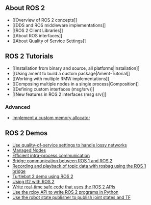 ## About ROS 2
* [[Overview of ROS 2 concepts]]
* [[DDS and ROS middleware implementations]]
* [[ROS 2 Client Libraries]]
* [[About ROS interfaces]]
* [[About Quality of Service Settings]]


## ROS 2 Tutorials
* [[Installation from binary and source, all platforms|Installation]]
* [[Using ament to build a custom package|Ament-Tutorial]]
* [[Working with multiple RMW implementations]]
* [[Composing multiple nodes in a single process|Composition]]
* [[Defining custom interfaces (msg/srv)]]
* [[New features in ROS 2 interfaces (msg srv)]]


### Advanced
* [Implement a custom memory allocator](Allocator-Template-Tutorial)


## ROS 2 Demos
* [Use quality-of-service settings to handle lossy networks](Quality-Of-Service)
* [Managed Nodes](Managed-Nodes)
* [Efficient intra-process communication](Intra-Process-Communication)
* [Bridge communication between ROS 1 and ROS 2](https://github.com/ros2/ros1_bridge/blob/master/README.md)
* [Recording and playback of topic data with rosbag using the ROS 1 bridge](Rosbag-with-ROS1-Bridge)
* [Turtlebot 2 demo using ROS 2](https://github.com/ros2/turtlebot2_demo)
* [Using tf2 with ROS 2](tf2)
* [Write real-time safe code that uses the ROS 2 APIs](Real-Time-Programming)
* [Use the rclpy API to write ROS 2 programs in Python](Python-Programming)
* [Use the robot state publisher to publish joint states and TF](dummy-robot-demo)
